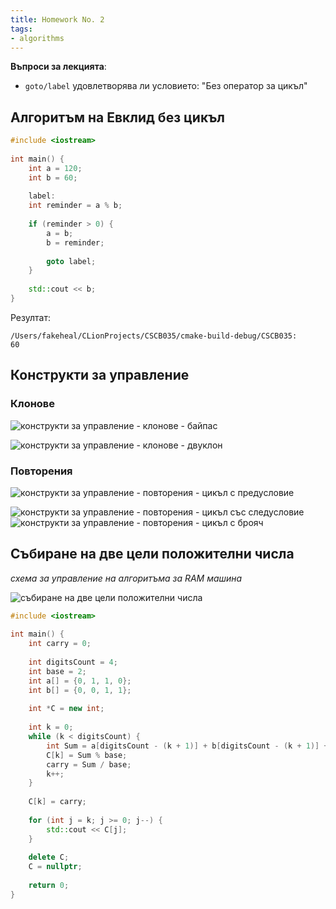 ```yaml
---
title: Homework No. 2
tags: 
- algorithms
---
```


**Въпроси за лекцията**: 
- `goto/label` удовлетворява ли условието: "Без оператор за цикъл"

## Алгоритъм на Евклид без цикъл

```cpp
#include <iostream>  
  
int main() {  
    int a = 120;  
    int b = 60;  
  
    label:  
    int reminder = a % b;  
  
    if (reminder > 0) {  
        a = b;  
        b = reminder;  
  
        goto label;  
    }  
  
    std::cout << b;  
}
```

Резултат:

```
/Users/fakeheal/CLionProjects/CSCB035/cmake-build-debug/CSCB035:
60
```

## Конструкти за управление
### Клонове
![конструкти за управление - клонове - байпас](notes/assets/algorithms-hw-bypass.png#invert_W)


![конструкти за управление - клонове - двуклон](notes/assets/algorithms-hw-dvuklon.png#invert_W)
### Повторения
![конструкти за управление - повторения - цикъл с предусловие](notes/assets/algorithms-hw-loop-with-precondition.png#invert_W)

![конструкти за управление - повторения - цикъл със следусловие](notes/assets/algorithms-hw-loop-with-aftercondition.png#invert_W)
![конструкти за управление - повторения - цикъл с брояч](notes/assets/algorithms-hw-loop-with-counter.png#invert_W)

## Събиране на две цели положителни числа
*схема за управление на алгоритъма за RAM машина*

![събиране на две цели положителни числа](notes/assets/algorithms-hw-sum-two-numbers.png#invert_W)

```cpp
#include <iostream>  
  
int main() {  
    int carry = 0;  
  
    int digitsCount = 4;  
    int base = 2;  
    int a[] = {0, 1, 1, 0};  
    int b[] = {0, 0, 1, 1};  
  
    int *C = new int;  
  
    int k = 0;  
    while (k < digitsCount) {  
        int Sum = a[digitsCount - (k + 1)] + b[digitsCount - (k + 1)] + carry;  
        C[k] = Sum % base;  
        carry = Sum / base;  
        k++;  
    }  
  
    C[k] = carry;  
  
    for (int j = k; j >= 0; j--) {  
        std::cout << C[j];  
    }  
  
    delete C;  
    C = nullptr;  
  
    return 0;  
}
```
